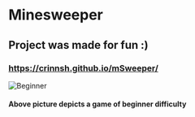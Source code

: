 # Minesweeper
## Project was made for fun :)
### https://crinnsh.github.io/mSweeper/
![Beginner](https://i.imgur.com/Nw9r5LU.png) <br/>
#### Above picture depicts a game of beginner difficulty
